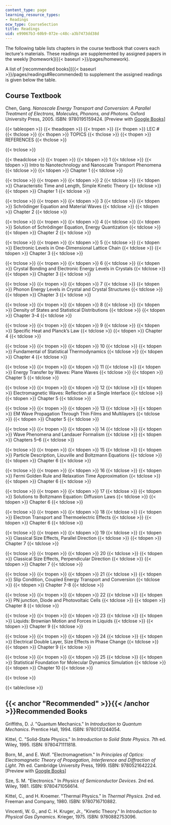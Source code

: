 ```yaml
---
content_type: page
learning_resource_types:
- Readings
ocw_type: CourseSection
title: Readings
uid: e99067b3-60b9-072e-c48c-a3b7473dd38d
---
```


The following table lists chapters in the course textbook that covers each lecture's materials. These readings are supplemented by assigned papers in the weekly [homework]({{< baseurl >}}/pages/homework).

A list of [recommended books]({{< baseurl >}}/pages/readings#Recommended) to supplement the assigned readings is given below the table.

Course Textbook
---------------

Chen, Gang. _Nanoscale Energy Transport and Conversion: A Parallel Treatment of Electrons, Molecules, Phonons, and Photons._ Oxford University Press, 2005. ISBN: 9780195159424. \[Preview with [Google Books](http://books.google.com/books?id=M3n3lUJpYDYC&printsec=frontcover)\]

{{< tableopen >}}
{{< theadopen >}}
{{< tropen >}}
{{< thopen >}}
LEC #
{{< thclose >}}
{{< thopen >}}
TOPICS
{{< thclose >}}
{{< thopen >}}
REFERENCES
{{< thclose >}}

{{< trclose >}}

{{< theadclose >}}
{{< tropen >}}
{{< tdopen >}}
1
{{< tdclose >}}
{{< tdopen >}}
Intro to Nanotechnology and Nanoscale Transport Phenomena
{{< tdclose >}}
{{< tdopen >}}
Chapter 1
{{< tdclose >}}

{{< trclose >}}
{{< tropen >}}
{{< tdopen >}}
2
{{< tdclose >}}
{{< tdopen >}}
Characteristic Time and Length, Simple Kinetic Theory
{{< tdclose >}}
{{< tdopen >}}
Chapter 1
{{< tdclose >}}

{{< trclose >}}
{{< tropen >}}
{{< tdopen >}}
3
{{< tdclose >}}
{{< tdopen >}}
Schrödinger Equation and Material Waves
{{< tdclose >}}
{{< tdopen >}}
Chapter 2
{{< tdclose >}}

{{< trclose >}}
{{< tropen >}}
{{< tdopen >}}
4
{{< tdclose >}}
{{< tdopen >}}
Solution of Schrödinger Equation, Energy Quantization
{{< tdclose >}}
{{< tdopen >}}
Chapter 2
{{< tdclose >}}

{{< trclose >}}
{{< tropen >}}
{{< tdopen >}}
5
{{< tdclose >}}
{{< tdopen >}}
Electronic Levels in One-Dimensional Lattice Chain
{{< tdclose >}}
{{< tdopen >}}
Chapter 3
{{< tdclose >}}

{{< trclose >}}
{{< tropen >}}
{{< tdopen >}}
6
{{< tdclose >}}
{{< tdopen >}}
Crystal Bonding and Electronic Energy Levels in Crystals
{{< tdclose >}}
{{< tdopen >}}
Chapter 3
{{< tdclose >}}

{{< trclose >}}
{{< tropen >}}
{{< tdopen >}}
7
{{< tdclose >}}
{{< tdopen >}}
Phonon Energy Levels in Crystal and Crystal Structures
{{< tdclose >}}
{{< tdopen >}}
Chapter 3
{{< tdclose >}}

{{< trclose >}}
{{< tropen >}}
{{< tdopen >}}
8
{{< tdclose >}}
{{< tdopen >}}
Density of States and Statistical Distributions
{{< tdclose >}}
{{< tdopen >}}
Chapter 3-4
{{< tdclose >}}

{{< trclose >}}
{{< tropen >}}
{{< tdopen >}}
9
{{< tdclose >}}
{{< tdopen >}}
Specific Heat and Planck’s Law
{{< tdclose >}}
{{< tdopen >}}
Chapter 4
{{< tdclose >}}

{{< trclose >}}
{{< tropen >}}
{{< tdopen >}}
10
{{< tdclose >}}
{{< tdopen >}}
Fundamental of Statistical Thermodynamics
{{< tdclose >}}
{{< tdopen >}}
Chapter 4
{{< tdclose >}}

{{< trclose >}}
{{< tropen >}}
{{< tdopen >}}
11
{{< tdclose >}}
{{< tdopen >}}
Energy Transfer by Waves: Plane Waves
{{< tdclose >}}
{{< tdopen >}}
Chapter 5
{{< tdclose >}}

{{< trclose >}}
{{< tropen >}}
{{< tdopen >}}
12
{{< tdclose >}}
{{< tdopen >}}
Electromagnetic Waves: Reflection at a Single Interface
{{< tdclose >}}
{{< tdopen >}}
Chapter 5
{{< tdclose >}}

{{< trclose >}}
{{< tropen >}}
{{< tdopen >}}
13
{{< tdclose >}}
{{< tdopen >}}
EM Wave Propagation Through Thin Films and Multilayers
{{< tdclose >}}
{{< tdopen >}}
Chapter 5
{{< tdclose >}}

{{< trclose >}}
{{< tropen >}}
{{< tdopen >}}
14
{{< tdclose >}}
{{< tdopen >}}
Wave Phenomena and Landauer Formalism
{{< tdclose >}}
{{< tdopen >}}
Chapters 5–6
{{< tdclose >}}

{{< trclose >}}
{{< tropen >}}
{{< tdopen >}}
15
{{< tdclose >}}
{{< tdopen >}}
Particle Description, Liouville and Boltzmann Equations
{{< tdclose >}}
{{< tdopen >}}
Chapter 6
{{< tdclose >}}

{{< trclose >}}
{{< tropen >}}
{{< tdopen >}}
16
{{< tdclose >}}
{{< tdopen >}}
Fermi Golden Rule and Relaxation Time Approximation
{{< tdclose >}}
{{< tdopen >}}
Chapter 6
{{< tdclose >}}

{{< trclose >}}
{{< tropen >}}
{{< tdopen >}}
17
{{< tdclose >}}
{{< tdopen >}}
Solutions to Boltzmann Equation: Diffusion Laws
{{< tdclose >}}
{{< tdopen >}}
Chapter 6
{{< tdclose >}}

{{< trclose >}}
{{< tropen >}}
{{< tdopen >}}
18
{{< tdclose >}}
{{< tdopen >}}
Electron Transport and Thermoelectric Effects
{{< tdclose >}}
{{< tdopen >}}
Chapter 6
{{< tdclose >}}

{{< trclose >}}
{{< tropen >}}
{{< tdopen >}}
19
{{< tdclose >}}
{{< tdopen >}}
Classical Size Effects, Parallel Direction
{{< tdclose >}}
{{< tdopen >}}
Chapter 7
{{< tdclose >}}

{{< trclose >}}
{{< tropen >}}
{{< tdopen >}}
20
{{< tdclose >}}
{{< tdopen >}}
Classical Size Effects, Perpendicular Direction
{{< tdclose >}}
{{< tdopen >}}
Chapter 7
{{< tdclose >}}

{{< trclose >}}
{{< tropen >}}
{{< tdopen >}}
21
{{< tdclose >}}
{{< tdopen >}}
Slip Condition, Coupled Energy Transport and Conversion
{{< tdclose >}}
{{< tdopen >}}
Chapter 7-8
{{< tdclose >}}

{{< trclose >}}
{{< tropen >}}
{{< tdopen >}}
22
{{< tdclose >}}
{{< tdopen >}}
PN junction, Diode and Photovoltaic Cells
{{< tdclose >}}
{{< tdopen >}}
Chapter 8
{{< tdclose >}}

{{< trclose >}}
{{< tropen >}}
{{< tdopen >}}
23
{{< tdclose >}}
{{< tdopen >}}
Liquids: Brownian Motion and Forces in Liquids
{{< tdclose >}}
{{< tdopen >}}
Chapter 9
{{< tdclose >}}

{{< trclose >}}
{{< tropen >}}
{{< tdopen >}}
24
{{< tdclose >}}
{{< tdopen >}}
Electrical Double Layer, Size Effects in Phase Change
{{< tdclose >}}
{{< tdopen >}}
Chapter 9
{{< tdclose >}}

{{< trclose >}}
{{< tropen >}}
{{< tdopen >}}
25
{{< tdclose >}}
{{< tdopen >}}
Statistical Foundation for Molecular Dynamics Simulation
{{< tdclose >}}
{{< tdopen >}}
Chapter 10
{{< tdclose >}}

{{< trclose >}}

{{< tableclose >}}

{{< anchor "Recommended" >}}{{< /anchor >}}Recommended Books
------------------------------------------------------------

Griffiths, D. J. "Quantum Mechanics." In _Introduction to Quantum Mechanics_. Prentice Hall, 1994. ISBN: 9780131244054.

Kittel, C. "Solid-State Physics." In _Introduction to Solid State Physics_. 7th ed. Wiley, 1995. ISBN: 9780471111818.

Born, M., and E. Wolf. "Electromagnetism." In _Principles of Optics: Electromagnetic Theory of Propagation, Interference and Diffraction of Light_. 7th ed. Cambridge University Press, 1999. ISBN: 9780521642224. \[Preview with [Google Books](http://books.google.com/books?id=nUHGpfNsGyUC&printsec=frontcover)\]

Sze, S. M. "Electronics." In _Physics of Semiconductor Devices_. 2nd ed. Wiley, 1981. ISBN: 9780471056614.

Kittel, C., and H. Kroemer. "Thermal Physics." In _Thermal Physics_. 2nd ed. Freeman and Company, 1980. ISBN: 9780716710882.

Vincenti, W. G., and C. H. Kruger, Jr., "Kinetic Theory." In _Introduction to Physical Gas Dynamics_. Krieger, 1975. ISBN: 9780882753096.